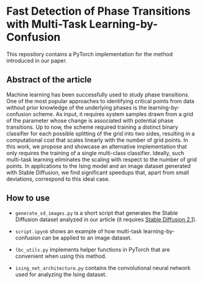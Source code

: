 # Fast Detection of Phase Transitions with Multi-Task Learning-by-Confusion

This repository contains a PyTorch implementation for the method introduced in our paper.

## Abstract of the article

Machine learning has been successfully used to study phase transitions. One
of the most popular approaches to identifying critical points from data without
prior knowledge of the underlying phases is the learning-by-confusion scheme.
As input, it requires system samples drawn from a grid of the parameter whose
change is associated with potential phase transitions. Up to now, the scheme
required training a distinct binary classifier for each possible splitting of the grid
into two sides, resulting in a computational cost that scales linearly with the
number of grid points. In this work, we propose and showcase an alternative
implementation that only requires the training of a single multi-class classifier.
Ideally, such multi-task learning eliminates the scaling with respect to the number
of grid points. In applications to the Ising model and an image dataset generated
with Stable Diffusion, we find significant speedups that, apart from small deviations,
correspond to this ideal case.

## How to use

* `generate_sd_images.py` is a short script that generates the Stable Diffusion dataset analyzed in our article (it requires [Stable Diffusion 2.1](https://huggingface.co/stabilityai/stable-diffusion-2-1)).

* `script.ipynb` shows an example of how multi-task learning-by-confusion can be applied to an image dataset.

* `lbc_utils.py` implements helper functions in PyTorch that are convenient when using this method.

* `ising_net_architecture.py` contains the convolutional neural network used for analyzing the Ising dataset.
